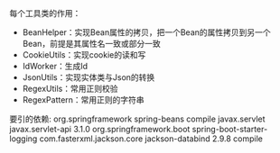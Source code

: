 每个工具类的作用：

- BeanHelper：实现Bean属性的拷贝，把一个Bean的属性拷贝到另一个Bean，前提是其属性名一致或部分一致
- CookieUtils：实现cookie的读和写
- IdWorker：生成Id
- JsonUtils：实现实体类与Json的转换
- RegexUtils：常用正则校验
- RegexPattern：常用正则的字符串

要引的依赖:
    <dependencies>
        <dependency>
            <groupId>org.springframework</groupId>
            <artifactId>spring-beans</artifactId>
            <scope>compile</scope>
        </dependency>
        <dependency>
            <groupId>javax.servlet</groupId>
            <artifactId>javax.servlet-api</artifactId>
            <version>3.1.0</version>
        </dependency>
        <dependency>
            <groupId>org.springframework.boot</groupId>
            <artifactId>spring-boot-starter-logging</artifactId>
        </dependency>
        <dependency>
            <groupId>com.fasterxml.jackson.core</groupId>
            <artifactId>jackson-databind</artifactId>
            <version>2.9.8</version>
            <scope>compile</scope>
        </dependency>
    </dependencies>



